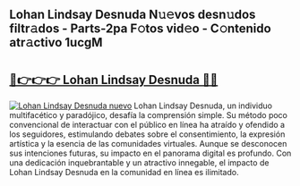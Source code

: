 ## Lohan Lindsay Desnuda N𝚞𝚎vos desn𝚞dos filtr𝚊dos - Parts-2pa F𝚘tos vid𝚎o - C𝚘ntenido atr𝚊ctivo 1ucgM

# <h2><a href="http://mb9b45.tromn.icu/?c=Lohan+Lindsay+Desnuda">🔗👉👉👉 Lohan Lindsay Desnuda 🔗🔗</a></h2>

[![Lohan Lindsay Desnuda nuevo](https://i.imgur.com/pEAQMta.gif)](http://mb9b45.tromn.icu/?c=Lohan+Lindsay+Desnuda)
Lohan Lindsay Desnuda, un individuo multifacético y paradójico, desafía la comprensión simple. Su método poco convencional de interactuar con el público en línea ha atraído y ofendido a los seguidores, estimulando debates sobre el consentimiento, la expresión artística y la esencia de las comunidades virtuales. Aunque se desconocen sus intenciones futuras, su impacto en el panorama digital es profundo. Con una dedicación inquebrantable y un atractivo innegable, el impacto de Lohan Lindsay Desnuda en la comunidad en línea es ilimitado.
